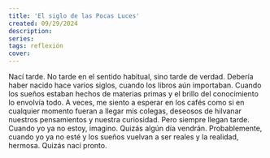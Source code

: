 ```yaml
---
title: 'El siglo de las Pocas Luces'
created: 09/29/2024
description:
series:
tags: reflexión
cover:
---
```


Nací tarde. No tarde en el sentido habitual, sino tarde de verdad. Debería haber nacido hace varios siglos, cuando los libros aún importaban. Cuando los sueños estaban hechos de materias primas y el brillo del conocimiento lo envolvía todo. A veces, me siento a esperar en los cafés como si en cualquier momento fueran a llegar mis colegas, deseosos de hilvanar nuestros pensamientos y nuestra curiosidad. Pero siempre llegan tarde. Cuando yo ya no estoy, imagino. Quizás algún día vendrán. Probablemente, cuando yo ya no esté y los sueños vuelvan a ser reales y la realidad, hermosa. Quizás nací pronto.
